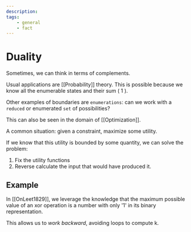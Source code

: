 ```yaml
---
description: 
tags:
    - general 
    - fact 
---
```

# Duality

Sometimes, we can think in terms of complements.

Usual applications are [[Probability]] theory. This is possible because we know all the enumerable states and their sum ( 1 ).

Other examples of boundaries are `enumerations`: can we work with a `reduced` or enumerated `set` of possibilities?

This can also be seen in the domain of [[Optimization]].

A common situation: given a constraint, maximize some utility.

If we know that this utility is bounded by some quantity, we can solve the problem:

1. Fix the utility functions
2. Reverse calculate the input that would have produced it.

## Example

In [[OnLeet1829]], we leverage the knowledge that the maximum possible value of an xor operation is a number with only '1' in its binary representation.

This allows us to *work backward*, avoiding loops to compute k.
